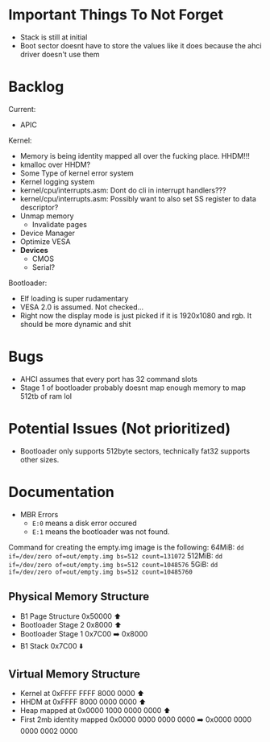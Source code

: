 # Important Things To Not Forget
- Stack is still at initial
- Boot sector doesnt have to store the values like it does because the ahci driver doesn't use them

# Backlog
Current:
  - APIC

Kernel:
  - Memory is being identity mapped all over the fucking place. HHDM!!!
  - kmalloc over HHDM?
  - Some Type of kernel error system
  - Kernel logging system
  - kernel/cpu/interrupts.asm: Dont do cli in interrupt handlers???
  - kernel/cpu/interrupts.asm: Possibly want to also set SS register to data descriptor?
  - Unmap memory
    - Invalidate pages
  - Device Manager
  - Optimize VESA
  - **Devices**
    - CMOS
    - Serial?

Bootloader:
  - Elf loading is super rudamentary
  - VESA 2.0 is assumed. Not checked...
  - Right now the display mode is just picked if it is 1920x1080 and rgb. It should be more dynamic and shit

# Bugs
- AHCI assumes that every port has 32 command slots
- Stage 1 of bootloader probably doesnt map enough memory to map 512tb of ram lol

# Potential Issues (Not prioritized)
- Bootloader only supports 512byte sectors, technically fat32 supports other sizes.

# Documentation
- MBR Errors
  - `E:0` means a disk error occured
  - `E:1` means the bootloader was not found.

Command for creating the empty.img image is the following:
64MiB: `dd if=/dev/zero of=out/empty.img bs=512 count=131072`
512MiB: `dd if=/dev/zero of=out/empty.img bs=512 count=1048576`
5GiB: `dd if=/dev/zero of=out/empty.img bs=512 count=10485760`

## Physical Memory Structure
- B1 Page Structure 0x50000 ⬆️
- Bootloader Stage 2 0x8000 ⬆️
- Bootloader Stage 1 0x7C00 ➡️ 0x8000
- B1 Stack 0x7C00 ⬇️

## Virtual Memory Structure
- Kernel at                 0xFFFF FFFF 8000 0000 ⬆️
- HHDM at                   0xFFFF 8000 0000 0000 ⬆️
- Heap mapped at            0x0000 1000 0000 0000 ⬆️
- First 2mb identity mapped 0x0000 0000 0000 0000 ➡️ 0x0000 0000 0000 0002 0000